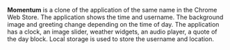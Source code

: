 **Momentum** is a clone of the application of the same name in the Chrome Web Store. The application shows the time and username. The background image and greeting change depending on the time of day. The application has a clock, an image slider, weather widgets, an audio player, a quote of the day block. Local storage is used to store the username and location.
